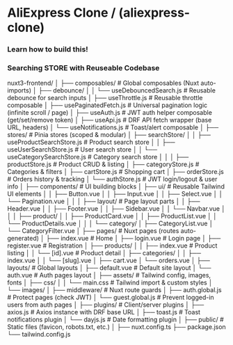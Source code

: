 # AliExpress Clone / (aliexpress-clone)

### Learn how to build this!
### Searching STORE with Reuseable Codebase
<!-- // https://collectionapi.metmuseum.org/public/collection/v1/departments -->
nuxt3-frontend/
│
├── composables/                               # Global composables (Nuxt auto-imports)
│   ├── debounce/
│   │   └── useDebouncedSearch.js              # Reusable debounce for search inputs
│   ├── useThrottle.js                         # Reusable throttle composable
│   ├── usePaginatedFetch.js                   # Universal pagination logic (infinite scroll / page)
│   ├── useAuth.js                             # JWT auth helper composable (get/set/remove token)
│   ├── useApi.js                              # DRF API fetch wrapper (base URL, headers)
│   └── useNotifications.js                    # Toast/alert composable
│
├── stores/                                    # Pinia stores (scoped & modular)
│   ├── searchStore/
│   │   ├── useProductSearchStore.js           # Product search store
│   │   ├── useUserSearchStore.js              # User search store
│   │   └── useCategorySearchStore.js          # Category search store
│   │
│   ├── productStore.js                        # Product CRUD & listing
│   ├── categoryStore.js                       # Categories & filters
│   ├── cartStore.js                           # Shopping cart
│   ├── orderStore.js                          # Orders history & tracking
│   └── authStore.js                           # JWT login/logout & user info
│
├── components/                                # UI building blocks
│   ├── ui/                                    # Reusable Tailwind UI elements
│   │   ├── Button.vue
│   │   ├── Input.vue
│   │   ├── Select.vue
│   │   └── Pagination.vue
│   │
│   ├── layout/                                # Page layout parts
│   │   ├── Header.vue
│   │   ├── Footer.vue
│   │   ├── Sidebar.vue
│   │   └── Navbar.vue
│   │
│   ├── product/
│   │   ├── ProductCard.vue
│   │   ├── ProductList.vue
│   │   └── ProductDetails.vue
│   │
│   └── category/
│       ├── CategoryList.vue
│       └── CategoryFilter.vue
│
├── pages/                                     # Nuxt pages (routes auto-generated)
│   ├── index.vue                              # Home
│   ├── login.vue                              # Login page
│   ├── register.vue                           # Registration
│   ├── products/
│   │   ├── index.vue                          # Product listing
│   │   └── [id].vue                           # Product detail
│   ├── categories/
│   │   ├── index.vue
│   │   └── [slug].vue
│   ├── cart.vue
│   └── orders.vue
│
├── layouts/                                   # Global layouts
│   ├── default.vue                            # Default site layout
│   └── auth.vue                               # Auth pages layout
│
├── assets/                                    # Tailwind config, images, fonts
│   ├── css/
│   │   └── main.css                           # Tailwind import & custom styles
│   └── images/
│
├── middleware/                                # Nuxt route guards
│   ├── auth.global.js                         # Protect pages (check JWT)
│   └── guest.global.js                        # Prevent logged-in users from auth pages
│
├── plugins/                                   # Client/server plugins
│   ├── axios.js                               # Axios instance with DRF base URL
│   ├── toast.js                               # Toast notifications plugin
│   └── dayjs.js                               # Date formatting plugin
│
├── public/                                    # Static files (favicon, robots.txt, etc.)
│
├── nuxt.config.ts
├── package.json
└── tailwind.config.js
